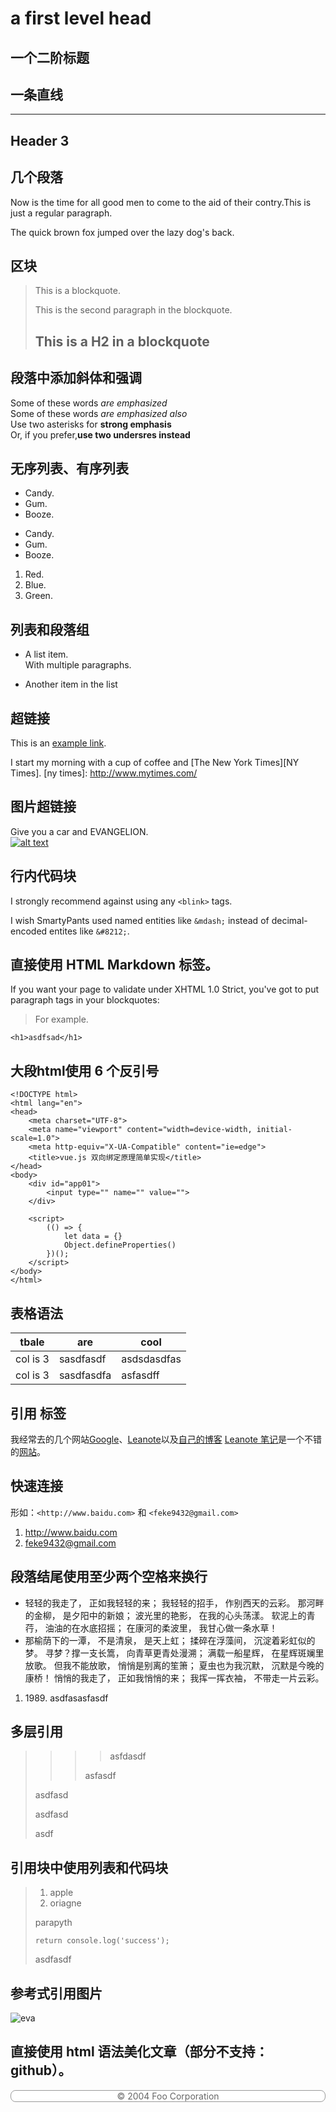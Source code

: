 
a first level head
==================
一个二阶标题
-----------
## 一条直线
---

## Header 3

## 几个段落

Now is the time for all good men to come to the aid of their contry.This is just a regular paragraph.

The quick brown fox jumped over the lazy dog's back.

## 区块
>This is a blockquote.
>
>This is the second paragraph in the blockquote.
>
>## This is a H2 in a blockquote

## 段落中添加斜体和强调
Some of these words *are emphasized*  
Some of these words _are emphasized also_  
Use two asterisks for **strong emphasis**  
Or, if you prefer,__use two undersres instead__  

## 无序列表、有序列表

* Candy.
* Gum.
* Booze.

+ Candy.
+ Gum.
+ Booze.

1. Red.
2. Blue.
3. Green.

## 列表和段落组

* A list item.  
With multiple paragraphs.

* Another item in the list

## 超链接

This is an [example link](http://example.com/).

I start my morning with a cup of coffee and 
[The New York Times][NY Times].
[ny times]: http://www.mytimes.com/

## 图片超链接

Give you a car and EVANGELION.  
[![alt text](./static//timg.gif)](http://www.baidu.com)

## 行内代码块

I strongly recommend against using any `<blink>` tags.

I wish SmartyPants used named entities like `&mdash;`
instead of decimal-encoded entites like `&#8212;`.


## 直接使用 HTML Markdown 标签。

If you want your page to validate under XHTML 1.0 Strict,
you've got to put paragraph tags in your blockquotes:

<blockquote>
<p>For example.</p>
</blockquote>

`<h1>asdfsad</h1>`

## 大段html使用 6 个反引号

```
<!DOCTYPE html>
<html lang="en">
<head>
    <meta charset="UTF-8">
    <meta name="viewport" content="width=device-width, initial-scale=1.0">
    <meta http-equiv="X-UA-Compatible" content="ie=edge">
    <title>vue.js 双向绑定原理简单实现</title>
</head>
<body>
    <div id="app01">
        <input type="" name="" value="">
    </div>

    <script>
        (() => {
            let data = {}
            Object.defineProperties()
        })();
    </script>
</body>
</html>
```

## 表格语法

| tbale      |  are      | cool      |
|------------|-----------|-----      |
|col is 3    |sasdfasdf  |asdsdasdfas|
|col is 3    |sasdfasdfa |asfasdff   |

## 引用 标签

我经常去的几个网站[Google][1]、[Leanote][2]以及[自己的博客][3]
[Leanote 笔记][2]是一个不错的[网站][]。

[1]:http://www.google.com "Google"
[2]:http://www.leanote.com "Leanote"
[3]:http://http://blog.leanote.com/freewalk "梵居闹市"
[网站]:http://http://blog.leanote.com/freewalk

## 快速连接

形如：`<http://www.baidu.com>` 
和 `<feke9432@gmail.com>`
1. <http://www.baidu.com>
2. <feke9432@gmail.com>

## 段落结尾使用至少两个空格来换行

*   轻轻的我走了， 正如我轻轻的来； 我轻轻的招手， 作别西天的云彩。
那河畔的金柳， 是夕阳中的新娘； 波光里的艳影， 在我的心头荡漾。 
软泥上的青荇， 油油的在水底招摇； 在康河的柔波里， 我甘心做一条水草！ 
*   那榆荫下的一潭， 不是清泉， 是天上虹； 揉碎在浮藻间， 沉淀着彩虹似的梦。 
寻梦？撑一支长篙， 向青草更青处漫溯； 满载一船星辉， 在星辉斑斓里放歌。 
但我不能放歌， 悄悄是别离的笙箫； 夏虫也为我沉默， 沉默是今晚的康桥！ 
悄悄的我走了， 正如我悄悄的来； 我挥一挥衣袖， 不带走一片云彩。

1. 1989\. asdfasasfasdf

## 多层引用

>>>> asfdasdf
>>>
>>> asfasdf
>>
>asdfasd
>
>asdfasd
>
>asdf

## 引用块中使用列表和代码块

> 1. apple
> 2. oriagne
>
> parapyth
>
>     return console.log('success');
>
> <p>asdfasdf</p>


## 参考式引用图片

![eva][eva]

[eva]:./static//timg.gif "eva"

## 直接使用 html 语法美化文章（部分不支持：github）。
<style>
    .footer {
        background: white;
        color: #666;
        border: 1px solid #999;
        border-radius: 8px;
        text-align: center;
    }
</style>
<div class="footer" id="foot">
   © 2004 Foo Corporation
</div>